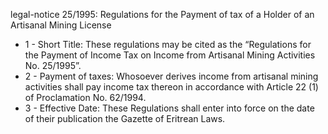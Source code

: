 legal-notice 25&#x2F;1995: Regulations for the Payment of tax of a Holder of an Artisanal Mining License

<ul>
			<li>1 - Short Title: These regulations may be cited as the “Regulations for the Payment of Income Tax on Income from Artisanal Mining Activities No. 25&#x2F;1995”.<ul>
			</ul></li>			<li>2 - Payment of taxes: Whosoever derives income from artisanal mining activities shall pay income tax thereon in accordance with Article 22 (1) of Proclamation No. 62&#x2F;1994.<ul>
			</ul></li>			<li>3 - Effective Date: These Regulations shall enter into force on the date of their publication the Gazette of Eritrean Laws. <ul>
			</ul></li></ul>